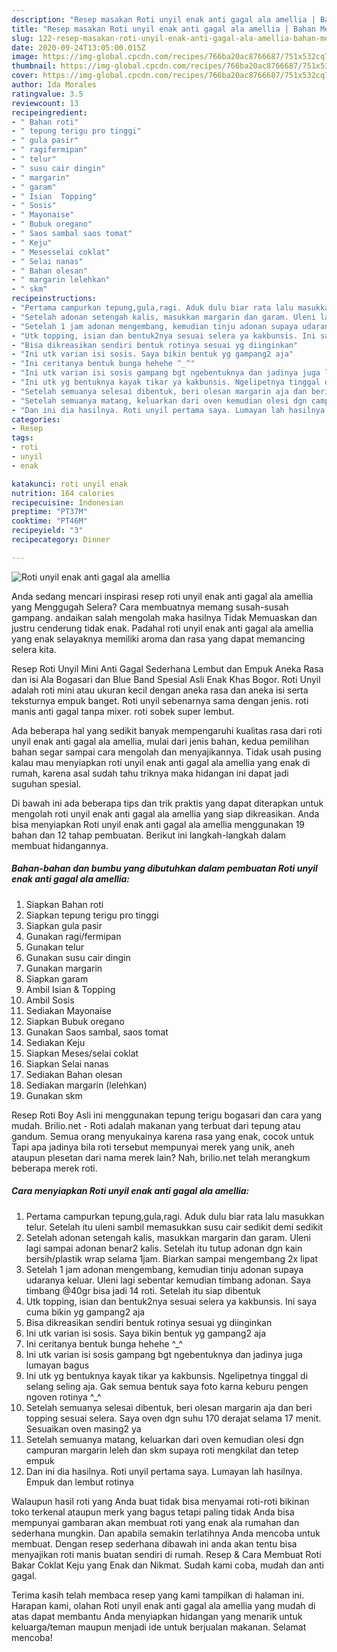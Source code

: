 ```yaml
---
description: "Resep masakan Roti unyil enak anti gagal ala amellia | Bahan Membuat Roti unyil enak anti gagal ala amellia Yang Paling Enak"
title: "Resep masakan Roti unyil enak anti gagal ala amellia | Bahan Membuat Roti unyil enak anti gagal ala amellia Yang Paling Enak"
slug: 122-resep-masakan-roti-unyil-enak-anti-gagal-ala-amellia-bahan-membuat-roti-unyil-enak-anti-gagal-ala-amellia-yang-paling-enak
date: 2020-09-24T13:05:00.015Z
image: https://img-global.cpcdn.com/recipes/766ba20ac8766687/751x532cq70/roti-unyil-enak-anti-gagal-ala-amellia-foto-resep-utama.jpg
thumbnail: https://img-global.cpcdn.com/recipes/766ba20ac8766687/751x532cq70/roti-unyil-enak-anti-gagal-ala-amellia-foto-resep-utama.jpg
cover: https://img-global.cpcdn.com/recipes/766ba20ac8766687/751x532cq70/roti-unyil-enak-anti-gagal-ala-amellia-foto-resep-utama.jpg
author: Ida Morales
ratingvalue: 3.5
reviewcount: 13
recipeingredient:
- " Bahan roti"
- " tepung terigu pro tinggi"
- " gula pasir"
- " ragifermipan"
- " telur"
- " susu cair dingin"
- " margarin"
- " garam"
- " Isian  Topping"
- " Sosis"
- " Mayonaise"
- " Bubuk oregano"
- " Saos sambal saos tomat"
- " Keju"
- " Mesesselai coklat"
- " Selai nanas"
- " Bahan olesan"
- " margarin lelehkan"
- " skm"
recipeinstructions:
- "Pertama campurkan tepung,gula,ragi. Aduk dulu biar rata lalu masukkan telur. Setelah itu uleni sambil memasukkan susu cair sedikit demi sedikit"
- "Setelah adonan setengah kalis, masukkan margarin dan garam. Uleni lagi sampai adonan benar2 kalis. Setelah itu tutup adonan dgn kain bersih/plastik wrap selama 1jam. Biarkan sampai mengembang 2x lipat"
- "Setelah 1 jam adonan mengembang, kemudian tinju adonan supaya udaranya keluar. Uleni lagi sebentar kemudian timbang adonan. Saya timbang @40gr bisa jadi 14 roti. Setelah itu siap dibentuk"
- "Utk topping, isian dan bentuk2nya sesuai selera ya kakbunsis. Ini saya cuma bikin yg gampang2 aja"
- "Bisa dikreasikan sendiri bentuk rotinya sesuai yg diinginkan"
- "Ini utk varian isi sosis. Saya bikin bentuk yg gampang2 aja"
- "Ini ceritanya bentuk bunga hehehe ^_^"
- "Ini utk varian isi sosis gampang bgt ngebentuknya dan jadinya juga lumayan bagus"
- "Ini utk yg bentuknya kayak tikar ya kakbunsis. Ngelipetnya tinggal di selang seling aja. Gak semua bentuk saya foto karna keburu pengen ngoven rotinya ^_^"
- "Setelah semuanya selesai dibentuk, beri olesan margarin aja dan beri topping sesuai selera. Saya oven dgn suhu 170 derajat selama 17 menit. Sesuaikan oven masing2 ya"
- "Setelah semuanya matang, keluarkan dari oven kemudian olesi dgn campuran margarin leleh dan skm supaya roti mengkilat dan tetep empuk"
- "Dan ini dia hasilnya. Roti unyil pertama saya. Lumayan lah hasilnya. Empuk dan lembut rotinya"
categories:
- Resep
tags:
- roti
- unyil
- enak

katakunci: roti unyil enak 
nutrition: 164 calories
recipecuisine: Indonesian
preptime: "PT37M"
cooktime: "PT46M"
recipeyield: "3"
recipecategory: Dinner

---
```



![Roti unyil enak anti gagal ala amellia](https://img-global.cpcdn.com/recipes/766ba20ac8766687/751x532cq70/roti-unyil-enak-anti-gagal-ala-amellia-foto-resep-utama.jpg)

Anda sedang mencari inspirasi resep roti unyil enak anti gagal ala amellia yang Menggugah Selera? Cara membuatnya memang susah-susah gampang. andaikan salah mengolah maka hasilnya Tidak Memuaskan dan justru cenderung tidak enak. Padahal roti unyil enak anti gagal ala amellia yang enak selayaknya memiliki aroma dan rasa yang dapat memancing selera kita.

Resep Roti Unyil Mini Anti Gagal Sederhana Lembut dan Empuk Aneka Rasa dan isi Ala Bogasari dan Blue Band Spesial Asli Enak Khas Bogor. Roti Unyil adalah roti mini atau ukuran kecil dengan aneka rasa dan aneka isi serta teksturnya empuk banget. Roti unyil sebenarnya sama dengan jenis. roti manis anti gagal tanpa mixer. roti sobek super lembut.

Ada beberapa hal yang sedikit banyak mempengaruhi kualitas rasa dari roti unyil enak anti gagal ala amellia, mulai dari jenis bahan, kedua pemilihan bahan segar sampai cara mengolah dan menyajikannya. Tidak usah pusing kalau mau menyiapkan roti unyil enak anti gagal ala amellia yang enak di rumah, karena asal sudah tahu triknya maka hidangan ini dapat jadi suguhan spesial.


Di bawah ini ada beberapa tips dan trik praktis yang dapat diterapkan untuk mengolah roti unyil enak anti gagal ala amellia yang siap dikreasikan. Anda bisa menyiapkan Roti unyil enak anti gagal ala amellia menggunakan 19 bahan dan 12 tahap pembuatan. Berikut ini langkah-langkah dalam membuat hidangannya.

<!--inarticleads1-->

##### Bahan-bahan dan bumbu yang dibutuhkan dalam pembuatan Roti unyil enak anti gagal ala amellia:

1. Siapkan  Bahan roti
1. Siapkan  tepung terigu pro tinggi
1. Siapkan  gula pasir
1. Gunakan  ragi/fermipan
1. Gunakan  telur
1. Gunakan  susu cair dingin
1. Gunakan  margarin
1. Siapkan  garam
1. Ambil  Isian &amp; Topping
1. Ambil  Sosis
1. Sediakan  Mayonaise
1. Siapkan  Bubuk oregano
1. Gunakan  Saos sambal, saos tomat
1. Sediakan  Keju
1. Siapkan  Meses/selai coklat
1. Siapkan  Selai nanas
1. Sediakan  Bahan olesan
1. Sediakan  margarin (lelehkan)
1. Gunakan  skm


Resep Roti Boy Asli ini menggunakan tepung terigu bogasari dan cara yang mudah. Brilio.net - Roti adalah makanan yang terbuat dari tepung atau gandum. Semua orang menyukainya karena rasa yang enak, cocok untuk Tapi apa jadinya bila roti tersebut mempunyai merek yang unik, aneh ataupun plesetan dari nama merek lain? Nah, brilio.net telah merangkum beberapa merek roti. 

<!--inarticleads2-->

##### Cara menyiapkan Roti unyil enak anti gagal ala amellia:

1. Pertama campurkan tepung,gula,ragi. Aduk dulu biar rata lalu masukkan telur. Setelah itu uleni sambil memasukkan susu cair sedikit demi sedikit
1. Setelah adonan setengah kalis, masukkan margarin dan garam. Uleni lagi sampai adonan benar2 kalis. Setelah itu tutup adonan dgn kain bersih/plastik wrap selama 1jam. Biarkan sampai mengembang 2x lipat
1. Setelah 1 jam adonan mengembang, kemudian tinju adonan supaya udaranya keluar. Uleni lagi sebentar kemudian timbang adonan. Saya timbang @40gr bisa jadi 14 roti. Setelah itu siap dibentuk
1. Utk topping, isian dan bentuk2nya sesuai selera ya kakbunsis. Ini saya cuma bikin yg gampang2 aja
1. Bisa dikreasikan sendiri bentuk rotinya sesuai yg diinginkan
1. Ini utk varian isi sosis. Saya bikin bentuk yg gampang2 aja
1. Ini ceritanya bentuk bunga hehehe ^_^
1. Ini utk varian isi sosis gampang bgt ngebentuknya dan jadinya juga lumayan bagus
1. Ini utk yg bentuknya kayak tikar ya kakbunsis. Ngelipetnya tinggal di selang seling aja. Gak semua bentuk saya foto karna keburu pengen ngoven rotinya ^_^
1. Setelah semuanya selesai dibentuk, beri olesan margarin aja dan beri topping sesuai selera. Saya oven dgn suhu 170 derajat selama 17 menit. Sesuaikan oven masing2 ya
1. Setelah semuanya matang, keluarkan dari oven kemudian olesi dgn campuran margarin leleh dan skm supaya roti mengkilat dan tetep empuk
1. Dan ini dia hasilnya. Roti unyil pertama saya. Lumayan lah hasilnya. Empuk dan lembut rotinya


Walaupun hasil roti yang Anda buat tidak bisa menyamai roti-roti bikinan toko terkenal ataupun merk yang bagus tetapi paling tidak Anda bisa mempunyai gambaran akan membuat roti yang enak ala rumahan dan sederhana mungkin. Dan apabila semakin terlatihnya Anda mencoba untuk membuat. Dengan resep sederhana dibawah ini anda akan tentu bisa menyajikan roti manis buatan sendiri di rumah. Resep &amp; Cara Membuat Roti Bakar Coklat Keju yang Enak dan Nikmat. Sudah kami coba, mudah dan anti gagal. 

Terima kasih telah membaca resep yang kami tampilkan di halaman ini. Harapan kami, olahan Roti unyil enak anti gagal ala amellia yang mudah di atas dapat membantu Anda menyiapkan hidangan yang menarik untuk keluarga/teman maupun menjadi ide untuk berjualan makanan. Selamat mencoba!
